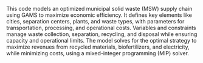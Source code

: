 This code models an optimized municipal solid waste (MSW) supply chain using GAMS to maximize economic efficiency. It defines key elements like cities, separation centers, plants, and waste types, with parameters for transportation, processing, and operational costs. Variables and constraints manage waste collection, separation, recycling, and disposal while ensuring capacity and operational limits. The model solves for the optimal strategy to maximize revenues from recycled materials, biofertilizers, and electricity, while minimizing costs, using a mixed-integer programming (MIP) solver.
